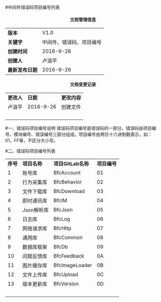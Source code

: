 #中间件错误码项目编号列表

<center><h4>文档管理信息</h4>
<table>
	<tr>
		<td><b>版本</b></td>
		<td>V1.0</td>		
	</tr>
	<tr>
		<td><b>关键字</b></td>
		<td>中间件、错误码、项目编号</td>		
	</tr>
	<tr>
		<td><b>创建时间</b></td>
		<td>2016-9-26</td>		
	</tr>
	<tr>
		<td><b>创建人</b></td>
		<td>卢浪平</td>		
	</tr>
	<tr>
		<td><b>最新发布日期</b></td>
		<td>2016-9-26</td>		
	</tr>
</table></center>
<center><h4>文档变更记录</h4>
<table>
	<tr>
		<td><b>更改人</b></td>
		<td><b>日期</b></td>
		<td><b>更改内容</b></td>		
	</tr>
	<tr>
		<td>卢浪平</td>
		<td>2016-9-26</td>
		<td>创建文件</td>		
	</tr>
	<tr>
		<td>&emsp;</td>
		<td>&emsp;</td>
		<td>&emsp;</td>		
	</tr>
</table></center>   

#一、错误码项目编号说明
错误码项目编号是错误码的一部分，错误码由项目编号、模块编号、错误编号三部分组成。项目编号由两位十六进制数表示，如：01，FF等，不区分大小写。

#二、错误码项目编号列表
<table>
	<tr>
		<td><b>序号</b></td>
		<td><b>项目名称</b></td>
		<td><b>项目GitLab名称</b></td>
		<td><b>项目编号</b></td>		
	</tr>
	<tr>
		<td>1</td>
		<td>账号库</td>
		<td>BfcAccount</td>
		<td>01</td>		
	</tr>
	<tr>
		<td>2</td>
		<td>行为采集库</td>
		<td>BfcBehavior</td>
		<td>02</td>		
	</tr>
	<tr>
		<td>3</td>
		<td>文件下载库</td>
		<td>BfcDownload</td>
		<td>03</td>		
	</tr>
	<tr>
		<td>4</td>
		<td>即时通讯库</td>
		<td>BfcIM</td>
		<td>04</td>		
	</tr>
	<tr>
		<td>5</td>
		<td>Json解析库</td>
		<td>BfcJson</td>
		<td>05</td>		
	</tr>
	<tr>
		<td>6</td>
		<td>日志库</td>
		<td>BfcLog</td>
		<td>06</td>		
	</tr>
	<tr>
		<td>7</td>
		<td>网络请求库</td>
		<td>BfcHttp</td>
		<td>07</td>		
	</tr>
	<tr>
		<td>8</td>
		<td>通用库</td>
		<td>BfcCommon</td>
		<td>08</td>		
	</tr>
	<tr>
		<td>9</td>
		<td>数据库框架</td>
		<td>BfcDb</td>
		<td>09</td>		
	</tr>
	<tr>
		<td>10</td>
		<td>问题反馈库</td>
		<td>BfcFeedback</td>
		<td>0A</td>		
	</tr>
	<tr>
		<td>11</td>
		<td>图片缓存库</td>
		<td>BfcImageLoader</td>
		<td>0B</td>		
	</tr>
	<tr>
		<td>12</td>
		<td>文件上传库</td>
		<td>BfcUpload</td>
		<td>0C</td>		
	</tr>
	<tr>
		<td>13</td>
		<td>版本更新库</td>
		<td>BfcVersion</td>
		<td>0D</td>		
	</tr>
	<tr>
		<td>&emsp;</td>
		<td>&emsp;</td>
		<td>&emsp;</td>
		<td>&emsp;</td>		
	</tr>
</table></center> 